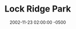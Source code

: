 ---
_schema: default
title: Lock Ridge Park
link: https://www.geocaching.com/geocache/GC5A2C
owner: The Caching Nuts (formerly Team Jim & Linda)
date: 2002-11-23 02:00:00 -0500
log_type: Found it
display_coords: N 40° 30.574' W 075° 35.663'
latitude: '40.509566'
longitude: '-75.594383'
first_stage: true
bogus: false
zhanna_log:  >-
  Hi, J & L!


  We came right over to this one after completing “A Literary Stroll”. The sun was still bright and beautiful, though it was getting low in the sky. We found all the parts pretty easily, and we really enjoyed our little tour of this park. From the cache we took the blue agate, and we left an Art Vandelay trading stone in its place. (I was considering taking Clifford for a friend, but I decided against it at the last minute. 😈) This is a very picturesque and peaceful spot! I only wish the museum had been open. Thanks for another interesting Lehigh Valley stroll!


  Zhanna and Aaron
image_gallery_zh: gallery3
post_id: 277
---